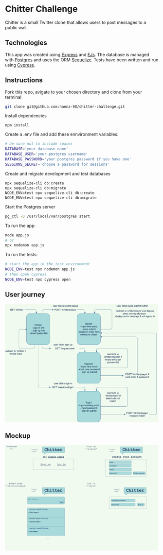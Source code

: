 Chitter Challenge
=================
Chitter is a small Twitter clone that allows users to post messages to a public wall.

## Technologies
This app was created using [Express](https://expressjs.com/) and [EJs](https://ejs.co/). The database is managed with [Postgres](https://www.postgresql.org/) and uses the ORM [Sequelize](https://sequelize.org/). Tests have been written and run using [Cypress](https://www.cypress.io/).

## Instructions
Fork this repo, avigate to your chosen directory and clone from your terminal
```bash
git clone git@github.com:hanna-98/chitter-challenge.git
```
Install dependencies 
```
npm install
```
Create a .env file and add these ennvironment variables:
```bash
# be sure not to include spaces
DATABASE='your database name'
DATABASE_USER='your postgres username'
DATABASE_PASSWORD='your postgres password if you have one'
SESSIONS_SECRET='choose a password for sessions'
```
Create and migrate development and test databases
```
npx sequelize-cli db:create
npx sequelize-cli db:migrate
NODE_ENV=test npx sequelize-cli db:create
NODE_ENV=test npx sequelize-cli db:migrate
```
Start the Postgres server 
```bash
pg_ctl -D /usr/local/var/postgres start
```
To run the app:
```bash
node app.js
# or
npx nodemon app.js
```
To run the tests:
```bash
# start the app in the test environment 
NODE_ENV=test npx nodemon app.js
# then open cypress
NODE_ENV=test npx cypress open
```

## User journey
![screenshot](images/chitter-user-journey.png)
## Mockup
![screenshot](images/chitter.png)


